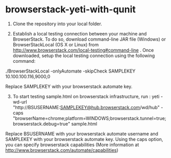 browserstack-yeti-with-qunit
============================

1) Clone the repository into your local folder.

2) Establish a local testing connection between your machine and BrowserStack. To do so, download command-line JAR file (Windows) or BrowserStackLocal (OS X or Linux) from
http://www.browserstack.com/local-testing#command-line . Once downloaded, setup the local testing connection using the following command:

./BrowserStackLocal -onlyAutomate -skipCheck SAMPLEKEY 10.100.100.116,9000,0

Replace SAMPLEKEY with your browserstack automate key.

3) To start testing sample.html on browserstack infrastructure, run :
yeti -wd-url "http://BSUSERNAME:SAMPLEKEY@hub.browserstack.com/wd/hub" -caps "browserName=chrome;platform=WINDOWS;browserstack.tunnel=true;browserstack.debug=true" sample.html

Replace BSUSERNAME with your browserstack automate username and SAMPLEKEY with your browserstack automate key.
Using the caps option, you can specify browserstack capabilities (More information at http://www.browserstack.com/automate/capabilities)